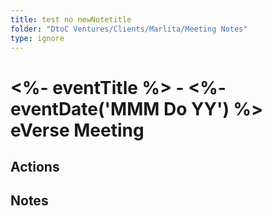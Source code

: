 ```yaml
---
title: test no newNotetitle
folder: "DtoC Ventures/Clients/Marlita/Meeting Notes"
type: ignore
---
```

# <%- eventTitle %> - <%- eventDate('MMM Do YY') %> eVerse Meeting
## Actions

## Notes
